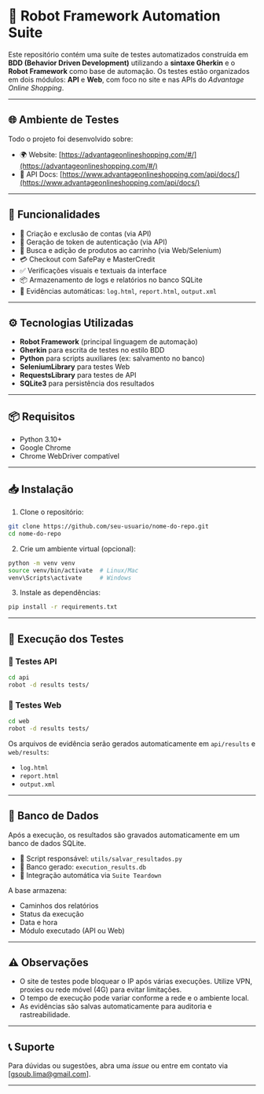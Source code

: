 # 🧪 Robot Framework Automation Suite

Este repositório contém uma suíte de testes automatizados construída em **BDD (Behavior Driven Development)** utilizando a **sintaxe Gherkin** e o **Robot Framework** como base de automação. Os testes estão organizados em dois módulos: **API** e **Web**, com foco no site e nas APIs do *Advantage Online Shopping*.

---

## 🌐 Ambiente de Testes

Todo o projeto foi desenvolvido sobre:

- 🌍 Website: [https://advantageonlineshopping.com/#/](https://advantageonlineshopping.com/#/)
- 📘 API Docs: [https://www.advantageonlineshopping.com/api/docs/](https://www.advantageonlineshopping.com/api/docs/)

---

## 🧰 Funcionalidades

- 🔐 Criação e exclusão de contas (via API)
- 📡 Geração de token de autenticação (via API)
- 🛒 Busca e adição de produtos ao carrinho (via Web/Selenium)
- 💳 Checkout com SafePay e MasterCredit
- ✅ Verificações visuais e textuais da interface
- 📦 Armazenamento de logs e relatórios no banco SQLite
- 📄 Evidências automáticas: `log.html`, `report.html`, `output.xml`

---

## ⚙️ Tecnologias Utilizadas

- **Robot Framework** (principal linguagem de automação)
- **Gherkin** para escrita de testes no estilo BDD
- **Python** para scripts auxiliares (ex: salvamento no banco)
- **SeleniumLibrary** para testes Web
- **RequestsLibrary** para testes de API
- **SQLite3** para persistência dos resultados

---

## 📦 Requisitos

- Python 3.10+
- Google Chrome
- Chrome WebDriver compatível

---

## 📥 Instalação

1. Clone o repositório:

```bash
git clone https://github.com/seu-usuario/nome-do-repo.git
cd nome-do-repo
```

2. Crie um ambiente virtual (opcional):

```bash
python -m venv venv
source venv/bin/activate  # Linux/Mac
venv\Scripts\activate     # Windows
```

3. Instale as dependências:

```bash
pip install -r requirements.txt
```

---

## 🚀 Execução dos Testes

### 🔹 Testes API

```bash
cd api
robot -d results tests/
```

### 🔹 Testes Web

```bash
cd web
robot -d results tests/
```

Os arquivos de evidência serão gerados automaticamente em `api/results` e `web/results`:
- `log.html`
- `report.html`
- `output.xml`

---

## 💾 Banco de Dados

Após a execução, os resultados são gravados automaticamente em um banco de dados SQLite.

- 📂 Script responsável: `utils/salvar_resultados.py`
- 📘 Banco gerado: `execution_results.db`
- 🔁 Integração automática via `Suite Teardown`

A base armazena:
- Caminhos dos relatórios
- Status da execução
- Data e hora
- Módulo executado (API ou Web)

---

## ⚠️ Observações

- O site de testes pode bloquear o IP após várias execuções. Utilize VPN, proxies ou rede móvel (4G) para evitar limitações.
- O tempo de execução pode variar conforme a rede e o ambiente local.
- As evidências são salvas automaticamente para auditoria e rastreabilidade.

---

## 📞 Suporte

Para dúvidas ou sugestões, abra uma *issue* ou entre em contato via [gsoub.lima@gmail.com].

---